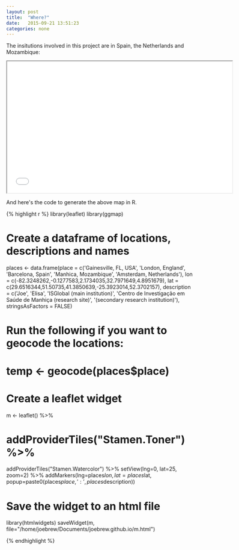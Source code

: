 ```yaml
---
layout: post
title:  "Where?"
date:   2015-09-21 13:51:23
categories: none
---
```


The insitutions involved in this project are in Spain, the Netherlands and Mozambique:

<iframe src = "/m.html" width="600" height="350">
</iframe>

And here's the code to generate the above map in R.

{% highlight r %}
library(leaflet)
library(ggmap)

# Create a dataframe of locations, descriptions and names
places <- data.frame(place = c('Gainesville, FL, USA', 
                               'London, England',
                               'Barcelona, Spain',
                               'Manhica, Mozambique',
                               'Amsterdam, Netherlands'),
                     lon = c(-82.3248262,-0.1277583,2.1734035,32.7971649,4.8951679),
                     lat = c(29.6516344,51.50735,41.3850639,-25.3923014,52.3702157),
                     description = c('Joe',
                                     'Elisa',
                                     'ISGlobal (main institution)',
                                     'Centro de Investigação em Saúde de Manhiça (research site)',
                                     '(secondary research institution)'),
                     stringsAsFactors = FALSE)
# Run the following if you want to geocode the locations:
# temp <- geocode(places$place)

# Create a leaflet widget
m <- leaflet() %>%
  # addProviderTiles("Stamen.Toner") %>%
  addProviderTiles("Stamen.Watercolor") %>%
  setView(lng=0, lat=25, zoom=2) %>%
  addMarkers(lng=places$lon, 
             lat= places$lat, 
             popup=paste0(places$place, ' : ',
                         places$description))
  
# Save the widget to an html file
library(htmlwidgets)
saveWidget(m, file="/home/joebrew/Documents/joebrew.github.io/m.html")

{% endhighlight %}

